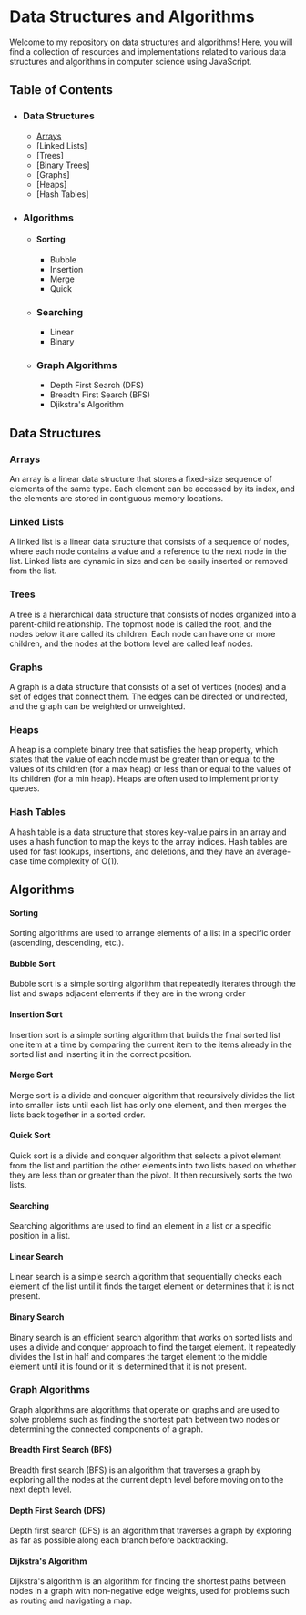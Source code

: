 # Data Structures and Algorithms

Welcome to my repository on data structures and algorithms! Here, you will find a collection of resources and implementations related to various data structures and algorithms in computer science using JavaScript.

## Table of Contents
* ###  Data Structures
    * [Arrays](/README.md#table-of-contents)
    * [Linked Lists]
    * [Trees]
    * [Binary Trees]
    * [Graphs]
    * [Heaps]
    * [Hash Tables]
* ###  Algorithms
    * #### Sorting
        * Bubble
        * Insertion
        * Merge
        * Quick
    * ### Searching
        * Linear
        * Binary
    * ### Graph Algorithms
        * Depth First Search (DFS)
        * Breadth First Search (BFS)
        * Djikstra's Algorithm

## Data Structures

### Arrays
An array is a linear data structure that stores a fixed-size sequence of elements of the same type. Each element can be accessed by its index, and the elements are stored in contiguous memory locations.

### Linked Lists
A linked list is a linear data structure that consists of a sequence of nodes, where each node contains a value and a reference to the next node in the list. Linked lists are dynamic in size and can be easily inserted or removed from the list.

### Trees
A tree is a hierarchical data structure that consists of nodes organized into a parent-child relationship. The topmost node is called the root, and the nodes below it are called its children. Each node can have one or more children, and the nodes at the bottom level are called leaf nodes.

### Graphs
A graph is a data structure that consists of a set of vertices (nodes) and a set of edges that connect them. The edges can be directed or undirected, and the graph can be weighted or unweighted.

### Heaps
A heap is a complete binary tree that satisfies the heap property, which states that the value of each node must be greater than or equal to the values of its children (for a max heap) or less than or equal to the values of its children (for a min heap). Heaps are often used to implement priority queues.

### Hash Tables
A hash table is a data structure that stores key-value pairs in an array and uses a hash function to map the keys to the array indices. Hash tables are used for fast lookups, insertions, and deletions, and they have an average-case time complexity of O(1).

## Algorithms
#### Sorting
Sorting algorithms are used to arrange elements of a list in a specific order (ascending, descending, etc.).

#### Bubble Sort
Bubble sort is a simple sorting algorithm that repeatedly iterates through the list and swaps adjacent elements if they are in the wrong order

#### Insertion Sort
Insertion sort is a simple sorting algorithm that builds the final sorted list one item at a time by comparing the current item to the items already in the sorted list and inserting it in the correct position.

#### Merge Sort
Merge sort is a divide and conquer algorithm that recursively divides the list into smaller lists until each list has only one element, and then merges the lists back together in a sorted order.

#### Quick Sort
Quick sort is a divide and conquer algorithm that selects a pivot element from the list and partition the other elements into two lists based on whether they are less than or greater than the pivot. It then recursively sorts the two lists.

#### Searching
Searching algorithms are used to find an element in a list or a specific position in a list.

#### Linear Search
Linear search is a simple search algorithm that sequentially checks each element of the list until it finds the target element or determines that it is not present.

#### Binary Search
Binary search is an efficient search algorithm that works on sorted lists and uses a divide and conquer approach to find the target element. It repeatedly divides the list in half and compares the target element to the middle element until it is found or it is determined that it is not present.

### Graph Algorithms
Graph algorithms are algorithms that operate on graphs and are used to solve problems such as finding the shortest path between two nodes or determining the connected components of a graph.

#### Breadth First Search (BFS)
Breadth first search (BFS) is an algorithm that traverses a graph by exploring all the nodes at the current depth level before moving on to the next depth level.

#### Depth First Search (DFS)
Depth first search (DFS) is an algorithm that traverses a graph by exploring as far as possible along each branch before backtracking.

#### Dijkstra's Algorithm
Dijkstra's algorithm is an algorithm for finding the shortest paths between nodes in a graph with non-negative edge weights, used for problems such as routing and navigating a map.

